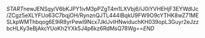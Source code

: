 $START$newJENSqy/V6bKJPY1ivM3pPZgT4m1LXVbj6/iJ0iYVHEHjF3EYWdIJc/ZCgz5eXLYFUo63C7bqjOH/RynznQJTL444IBqkU9FW9O9cYTHK8wZ71MESLkpWMThbqog6E9iR8yrPewI9Ncx7JklJvIHNwiduchKH039opL3Guyr2eJzzbcHLKy3eBjAkcYUoKh2YXk5J4p6kz6RdMsQ78Wg==$END$